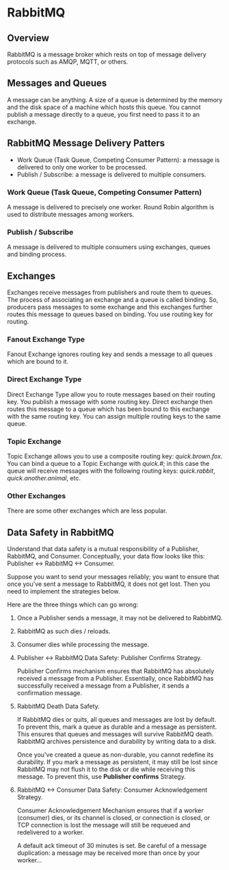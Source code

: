 # RabbitMQ

## Overview

RabbitMQ is a message broker which rests on top of message delivery protocols such as AMQP, MQTT, or others.

## Messages and Queues

A message can be anything.
A size of a queue is determined by the memory and the disk space of a machine which hosts this queue.
You cannot publish a message directly to a queue, you first need to pass it to an exchange.

## RabbitMQ Message Delivery Patters

* Work Queue (Task Queue, Competing Consumer Pattern): a message is delivered to only one worker to be processed.
* Publish / Subscribe: a message is delivered to multiple consumers.

### Work Queue (Task Queue, Competing Consumer Pattern)

A message is delivered to precisely one worker.
Round Robin algorithm is used to distribute messages among workers.

### Publish / Subscribe

A message is delivered to multiple consumers using exchanges, queues and binding process.

## Exchanges

Exchanges receive messages from publishers and route them to queues.
The process of associating an exchange and a queue is called binding.
So, producers pass messages to some exchange and this exchanges further routes this message to queues based on binding.
You use routing key for routing.

### Fanout Exchange Type

Fanout Exchange ignores routing key and sends a message to all queues which are bound to it.

### Direct Exchange Type

Direct Exchange Type allow you to route messages based on their routing key.
You publish a message with some routing key.
Direct exchange then routes this message to a queue which has been bound to this exchange with the same routing key.
You can assign multiple routing keys to the same queue.

### Topic Exchange

Topic Exchange allows you to use a composite routing key: *quick.brown.fox*.
You can bind a queue to a Topic Exchange with *quick.#*;
in this case the queue will receive messages with the following routing keys:
*quick.rabbit*, *quick.another.animal*, etc.

### Other Exchanges

There are some other exchanges which are less popular.

## Data Safety in RabbitMQ 

Understand that data safety is a mutual responsibility of a Publisher, RabbitMQ, and Consumer.
Conceptually, your data flow looks like this: Publisher <-> RabbitMQ <-> Consumer.

Suppose you want to send your messages reliably;
you want to ensure that once you've sent a message to RabbitMQ, it does not get lost.
Then you need to implement the strategies below.

Here are the three things which can go wrong:

1. Once a Publisher sends a message, it may not be delivered to RabbitMQ.
2. RabbitMQ as such dies / reloads.
3. Consumer dies while processing the message.

1. Publisher <-> RabbitMQ Data Safety: Publisher Confirms Strategy.

      Publisher Confirms mechanism ensures that RabbitMQ has absolutely received a message from a Publisher.
      Essentially, once RabbitMQ has successfully received a message from a Publisher,
      it sends a confirmation message.

2. RabbitMQ Death Data Safety.

      If RabbitMQ dies or quits, all queues and messages are lost by default.
      To prevent this, mark a queue as durable and a message as persistent.
      This ensures that queues and messages will survive RabbitMQ death.
      RabbitMQ archives persistence and durability by writing data to a disk.

      Once you've created a queue as non-durable, you cannot redefine its durability.
      If you mark a message as persistent,
      it may still be lost since RabbitMQ may not flush it to the disk or die while receiving this message.
      To prevent this, use **Publisher confirms** Strategy.

3. RabbitMQ <-> Consumer Data Safety: Consumer Acknowledgement Strategy.

      Consumer Acknowledgement Mechanism ensures that if a worker (consumer) dies, or
      its channel is closed, or connection is closed, or TCP connection is lost
      the message will still be requeued and redelivered to a worker.

      A default ack timeout of 30 minutes is set.
      Be careful of a message duplication: a message may be received more than once by your worker...

